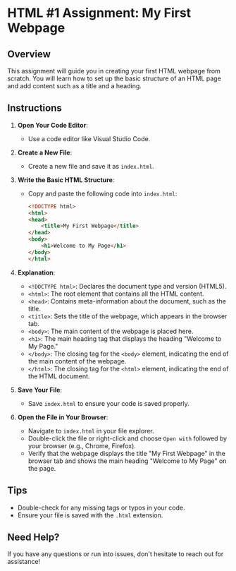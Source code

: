 # HTML #1 Assignment: My First Webpage

## Overview
This assignment will guide you in creating your first HTML webpage from scratch. You will learn how to set up the basic structure of an HTML page and add content such as a title and a heading.

## Instructions

1. **Open Your Code Editor**:
   - Use a code editor like Visual Studio Code. 

2. **Create a New File**:
   - Create a new file and save it as `index.html`.

3. **Write the Basic HTML Structure**:
   - Copy and paste the following code into `index.html`:

     ```html
     <!DOCTYPE html>
     <html>
     <head>
         <title>My First Webpage</title>
     </head>
     <body>
         <h1>Welcome to My Page</h1>
     </body>
     </html>
     ```

4. **Explanation**:
   - `<!DOCTYPE html>`: Declares the document type and version (HTML5).
   - `<html>`: The root element that contains all the HTML content.
   - `<head>`: Contains meta-information about the document, such as the title.
   - `<title>`: Sets the title of the webpage, which appears in the browser tab.
   - `<body>`: The main content of the webpage is placed here.
   - `<h1>`: The main heading tag that displays the heading "Welcome to My Page."
   - `</body>`: The closing tag for the `<body>` element, indicating the end of the main content of the webpage.
   - `</html>`: The closing tag for the `<html>` element, indicating the end of the HTML document.

5. **Save Your File**:
   - Save `index.html` to ensure your code is saved properly.

6. **Open the File in Your Browser**:
   - Navigate to `index.html` in your file explorer.
   - Double-click the file or right-click and choose `Open with` followed by your browser (e.g., Chrome, Firefox).
   - Verify that the webpage displays the title "My First Webpage" in the browser tab and shows the main heading "Welcome to My Page" on the page.

## Tips
- Double-check for any missing tags or typos in your code.
- Ensure your file is saved with the `.html` extension.

## Need Help?
If you have any questions or run into issues, don't hesitate to reach out for assistance!
